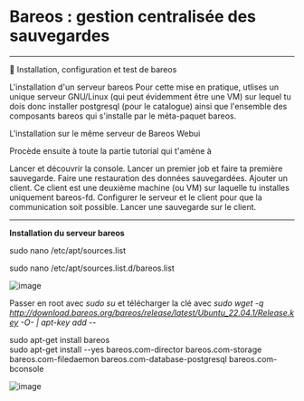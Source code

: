 # Bareos : gestion centralisée des sauvegardes   

___

🔬 Installation, configuration et test de bareos

L'installation d'un serveur bareos
Pour cette mise en pratique, utlises un unique serveur GNU/Linux (qui peut évidemment être une VM) sur lequel tu dois donc installer postgresql (pour le catalogue) ainsi que l'ensemble des composants bareos qui s'installe par le méta-paquet bareos.

L'installation sur le même serveur de Bareos Webui

Procède ensuite à toute la partie tutorial qui t'amène à

Lancer et découvrir la console.
Lancer un premier job et faire ta première sauvegarde.
Faire une restauration des données sauvegardées.
Ajouter un client. Ce client est une deuxième machine (ou VM) sur laquelle tu installes uniquement bareos-fd.
Configurer le serveur et le client pour que la communication soit possible.
Lancer une sauvegarde sur le client.

___

**Installation du serveur bareos**

sudo nano /etc/apt/sources.list 

sudo nano /etc/apt/sources.list.d/bareos.list  

![image](https://github.com/techerbeatrice/Bareos_Gestion_centralis-e_des_sauvegardes/assets/138071140/9eeec8af-a9ba-44f6-b64d-a3cea1ab11ee)


Passer en root avec _sudo su_ et télécharger la clé avec _sudo wget -q http://download.bareos.org/bareos/release/latest/Ubuntu_22.04.1/Release.key -O- | apt-key add --_  

sudo apt-get install bareos   
sudo apt-get install --yes bareos.com-director bareos.com-storage bareos.com-filedaemon bareos.com-database-postgresql bareos.com-bconsole   

![image](https://github.com/techerbeatrice/Bareos_Gestion_centralis-e_des_sauvegardes/assets/138071140/3bc781c4-2ade-4e0b-8122-a12295695803)
